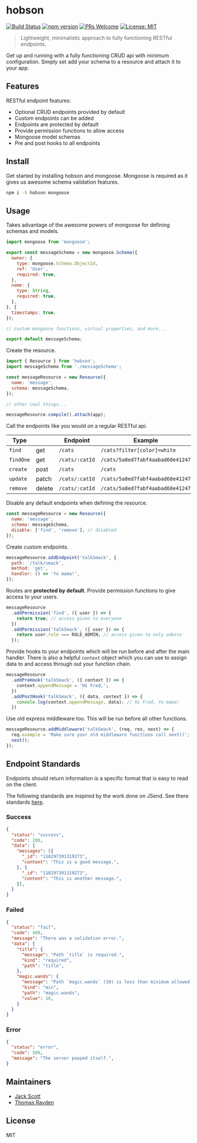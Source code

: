 # hobson

[![Build Status](https://travis-ci.org/jackrobertscott/hobson.svg?branch=master)](https://travis-ci.org/jackrobertscott/hobson) [![npm version](https://badge.fury.io/js/hobson.svg)](https://badge.fury.io/js/hobson) [![PRs Welcome](https://img.shields.io/badge/PRs-welcome-brightgreen.svg)](http://makeapullrequest.com) [![License: MIT](https://img.shields.io/badge/License-MIT-yellow.svg)](https://opensource.org/licenses/MIT)

> Lightweight, minimalistic approach to fully functioning RESTful endpoints.

Get up and running with a fully functioning CRUD api with minimum configuration. Simply set add your schema to a resource and attach it to your app.

## Features

RESTful endpoint features:

- Optional CRUD endpoints provided by default
- Custom endpoints can be added
- Endpoints are protected by default
- Provide permission functions to allow access
- Mongoose model schemas
- Pre and post hooks to all endpoints

## Install

Get started by installing hobson and mongoose. Mongoose is required as it gives us awesome schema validation features.

```sh
npm i -S hobson mongoose
```

## Usage

Takes advantage of the awesome powers of mongoose for defining schemas and models.

```js
import mongoose from 'mongoose';

export const messageSchema = new mongoose.Schema({
  owner: {
    type: mongoose.Schema.ObjectId,
    ref: 'User',
    required: true,
  },
  name: {
    type: String,
    required: true,
  },
}, {
  timestamps: true,
});

// custom mongoose functions, virtual properties, and more...

export default messageSchema;
```

Create the resource.

```js
import { Resource } from 'hobson';
import messageSchema from './messageSchema';

const messageResource = new Resource({
  name: 'message',
  schema: messageSchema,
});

// other cool things...

messageResource.compile().attach(app);
```

Call the endpoints like you would on a regular RESTful api.

| Type          |             | Endpoint           | Example                             |
|---------------|-------------|--------------------|-------------------------------------|
| `find`        | get         | `/cats`            | `/cats?filter[color]=white`         |
| `findOne`     | get         | `/cats/:catId`     | `/cats/5a8ed7fabf4aabad60e41247`    |
| `create`      | post        | `/cats`            | `/cats`                             |
| `update`      | patch       | `/cats/:catId`     | `/cats/5a8ed7fabf4aabad60e41247`    |
| `remove`      | delete      | `/cats/:catId`     | `/cats/5a8ed7fabf4aabad60e41247`    |

Disable any default endpoints when defining the resource.

```js
const messageResource = new Resource({
  name: 'message',
  schema: messageSchema,
  disable: ['find', 'remove'], // disabled
});
```

Create custom endpoints.

```js
messageResource.addEndpoint('talkSmack', {
  path: '/talk/smack',
  method: 'get',
  handler: () => 'Yo mama!',
});
```

Routes are **protected by default**. Provide permission functions to give access to your users.

```js
messageResource
  .addPermission('find', ({ user }) => {
    return true; // access given to everyone
  })
  .addPermission('talkSmack', ({ user }) => {
    return user.role === ROLE_ADMIN; // access given to only admins
  });
```

Provide hooks to your endpoints which will be run before and after the main handler. There is also a helpful `context` object which you can use to assign data to and access through out your function chain.

```js
messageResource
  .addPreHook('talkSmack', ({ context }) => {
    context.appendMessage = 'Hi Fred,';
  })
  .addPostHook('talkSmack', ({ data, context }) => {
    console.log(context.appendMessage, data); // Hi Fred, Yo mama!
  })
```

Use old express middleware too. This will be run before all other functions.

```js
messageResource.addMiddleware('talkSmack', (req, res, next) => {
  req.example = 'Make sure your old middleware functions call next()';
  next();
});
```

## Endpoint Standards

Endpoints should return information is a specific format that is easy to read on the client.

The following standards are inspired by the work done on JSend. See there standards [here](https://labs.omniti.com/labs/jsend).

### Success

```json
{
  "status": "success",
  "code": 200,
  "data": {
    "messages": [{
      "_id": "110297391319273",
      "content": "This is a good message.",
    }, {
      "_id": "110297391319273",
      "content": "This is another message.",
    }],
  }
}
```

### Failed

```json
{
  "status": "fail",
  "code": 400,
  "message": "There was a validation error.",
  "data": {
    "title": {
      "message": "Path `title` is required.",
      "kind": "required",
      "path": "title",
    },
    "magic.wands": {
      "message": "Path `magic.wands` (10) is less than minimum allowed value (1000).",
      "kind": "min",
      "path": "magic.wands",
      "value": 10,
    }
  }
}
```

### Error

```json
{
  "status": "error",
  "code": 500,
  "message": "The server pooped itself.",
}
```

## Maintainers

- [Jack Scott](https://github.com/jackrobertscott)
- [Thomas Rayden](https://github.com/thomasraydeniscool)

## License

MIT